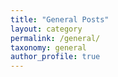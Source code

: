 ```yaml
---
title: "General Posts"
layout: category
permalink: /general/
taxonomy: general
author_profile: true
---
```

